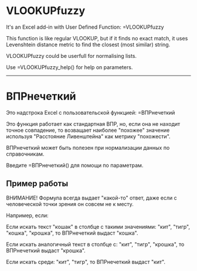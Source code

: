 # VLOOKUPfuzzy
It's an Excel add-in with User Defined Function: =VLOOKUPfuzzy

This function is like regular VLOOKUP, but if it finds no exact match, it uses Levenshtein distance metric to find the closest (most similar) string.

VLOOKUPfuzzy could be userfull for normalising lists.

Use =VLOOKUPfuzzy_help() for help on parameters.

----------------------------------------------
# ВПРнечеткий
Это надстрока Excel с пользовательской функцией: =ВПРнечеткий

Это функция работает как стандартная ВПР, но, если она не находит точное совпадение, то возващает наиболее "похожее" значение используя "Расстояние Ливенштейна" как метрику "похожести".

ВПРнечеткий может быть полезен при нормализации данных по справочникам.

Введите =ВПРнечеткий() для помощи по параметрам.


## Пример работы
ВНИМАНИЕ! Формула всегда выдает "какой-то" ответ, даже если с человеческой точки зрения он совсем не к месту.

Например, если:

Если искать текст "кошак" в столбце с такими значениями: "кит", "тигр", "кошка", "крошка", то ВПРнечеткий выдаст "кошка".

Если искать аналогичный текст в столбце с: "кит", "тигр", "крошка", то ВПРнечеткий выдаст "крошка".

Если искать среди: "кит", "тигр", то ВПРнечеткий выдаст "кит".
